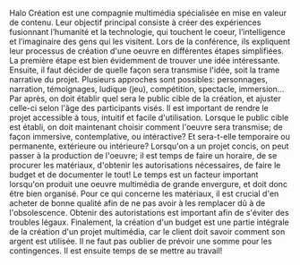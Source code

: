 Halo Création est une compagnie multimédia spécialisée en mise en valeur de contenu. Leur objectif principal consiste à créer des expériences fusionnant l’humanité et la technologie, qui touchent le coeur, l’intelligence et l’imaginaire des gens qui les visitent. Lors de la conférence, ils expliquent leur processus de création d'une oeuvre en différentes étapes simplifiées. La première étape est bien évidemment de trouver une idée intéressante. Ensuite, il faut décider de quelle façon sera transmise l'idée, soit la trame narrative du projet. Plusieurs approches sont possibles: personnages, narration, témoignages, ludique (jeu), compétition, spectacle, immersion... Par après, on doit établir quel sera le public cible de la création, et ajuster celle-ci selon l'âge des participants visés. Il est important de rendre le projet accessible à tous, intuitif et facile d'utilisation. Lorsque le public cible est établi, on doit maintenant choisir comment l'oeuvre sera transmise; de façon immersive, contemplative, ou intéractive? Et sera-t-elle temporaire ou permanente, extérieure ou intérieure? Lorsqu'on a un projet concis, on peut passer à la production de l'oeuvre; il est temps de faire un horaire, de se procurer les matériaux, d'obtenir les autorisations nécessaires, de faire le budget et de documenter le tout! Le temps est un facteur important lorsqu'on produit une oeuvre multimédia de grande envergure, et doit donc être bien organisé. Pour ce qui concerne les matériaux, il est crucial d'en acheter de bonne qualité afin de ne pas avoir à les remplacer dû à de l'obsolescence. Obtenir des autoristations est important afin de s'éviter des troubles légaux. Finalement, la création d'un budget est une partie intégrale de la création d'un projet multimédia, car le client doit savoir comment son argent est utilisée. Il ne faut pas oublier de prévoir une somme pour les contingences. Il est ensuite temps de se mettre au travail!


